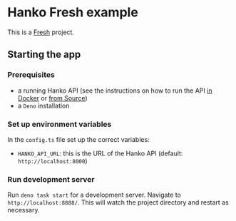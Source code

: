 # Hanko Fresh example

This is a [Fresh](fresh.deno.dev/) project.

## Starting the app

### Prerequisites

- a running Hanko API (see the instructions on how to run the API [in Docker](../../../backend/README.md#Docker) or [from Source](../../../backend/README.md#from-source))
- a `Deno` installation

### Set up environment variables

In the `config.ts` file set up the correct variables:

- `HANKO_API_URL`: this is the URL of the Hanko API (default: `http://localhost:8000`)

### Run development server

Run `deno task start` for a development server. Navigate to `http://localhost:8888/`. This will watch the project directory and restart as necessary.
